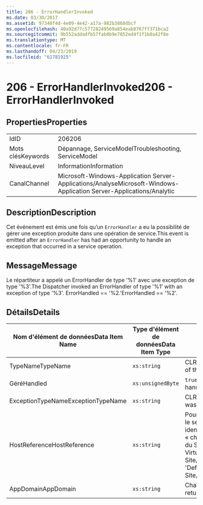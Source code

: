 ```yaml
---
title: 206 - ErrorHandlerInvoked
ms.date: 03/30/2017
ms.assetid: 97340f4d-4e09-4e42-a17a-982b3868dbcf
ms.openlocfilehash: 40a92d77c57728249569a854eab8767ff371bca2
ms.sourcegitcommit: 9b552addadfb57fab0b9e7852ed4f1f1b8a42f8e
ms.translationtype: MT
ms.contentlocale: fr-FR
ms.lasthandoff: 04/23/2019
ms.locfileid: "61781925"
---
```

# <a name="206---errorhandlerinvoked"></a><span data-ttu-id="f2ccb-102">206 - ErrorHandlerInvoked</span><span class="sxs-lookup"><span data-stu-id="f2ccb-102">206 - ErrorHandlerInvoked</span></span>
## <a name="properties"></a><span data-ttu-id="f2ccb-103">Properties</span><span class="sxs-lookup"><span data-stu-id="f2ccb-103">Properties</span></span>  
  
|||  
|-|-|  
|<span data-ttu-id="f2ccb-104">Id</span><span class="sxs-lookup"><span data-stu-id="f2ccb-104">ID</span></span>|<span data-ttu-id="f2ccb-105">206</span><span class="sxs-lookup"><span data-stu-id="f2ccb-105">206</span></span>|  
|<span data-ttu-id="f2ccb-106">Mots clés</span><span class="sxs-lookup"><span data-stu-id="f2ccb-106">Keywords</span></span>|<span data-ttu-id="f2ccb-107">Dépannage, ServiceModel</span><span class="sxs-lookup"><span data-stu-id="f2ccb-107">Troubleshooting, ServiceModel</span></span>|  
|<span data-ttu-id="f2ccb-108">Niveau</span><span class="sxs-lookup"><span data-stu-id="f2ccb-108">Level</span></span>|<span data-ttu-id="f2ccb-109">Information</span><span class="sxs-lookup"><span data-stu-id="f2ccb-109">Information</span></span>|  
|<span data-ttu-id="f2ccb-110">Canal</span><span class="sxs-lookup"><span data-stu-id="f2ccb-110">Channel</span></span>|<span data-ttu-id="f2ccb-111">Microsoft-Windows-Application Server-Applications/Analyse</span><span class="sxs-lookup"><span data-stu-id="f2ccb-111">Microsoft-Windows-Application Server-Applications/Analytic</span></span>|  
  
## <a name="description"></a><span data-ttu-id="f2ccb-112">Description</span><span class="sxs-lookup"><span data-stu-id="f2ccb-112">Description</span></span>  
 <span data-ttu-id="f2ccb-113">Cet événement est émis une fois qu’un `ErrorHandler` a eu la possibilité de gérer une exception produite dans une opération de service.</span><span class="sxs-lookup"><span data-stu-id="f2ccb-113">This event is emitted after an `ErrorHandler` has had an opportunity to handle an exception that occurred in a service operation.</span></span>  
  
## <a name="message"></a><span data-ttu-id="f2ccb-114">Message</span><span class="sxs-lookup"><span data-stu-id="f2ccb-114">Message</span></span>  
 <span data-ttu-id="f2ccb-115">Le répartiteur a appelé un ErrorHandler de type '%1' avec une exception de type '%3'.</span><span class="sxs-lookup"><span data-stu-id="f2ccb-115">The Dispatcher invoked an ErrorHandler of type '%1' with an exception of type '%3'.</span></span> <span data-ttu-id="f2ccb-116">ErrorHandled == '%2.'</span><span class="sxs-lookup"><span data-stu-id="f2ccb-116">ErrorHandled == '%2'.</span></span>  
  
## <a name="details"></a><span data-ttu-id="f2ccb-117">Détails</span><span class="sxs-lookup"><span data-stu-id="f2ccb-117">Details</span></span>  
  
|<span data-ttu-id="f2ccb-118">Nom d'élément de données</span><span class="sxs-lookup"><span data-stu-id="f2ccb-118">Data Item Name</span></span>|<span data-ttu-id="f2ccb-119">Type d'élément de données</span><span class="sxs-lookup"><span data-stu-id="f2ccb-119">Data Item Type</span></span>|<span data-ttu-id="f2ccb-120">Description</span><span class="sxs-lookup"><span data-stu-id="f2ccb-120">Description</span></span>|  
|--------------------|--------------------|-----------------|  
|<span data-ttu-id="f2ccb-121">TypeName</span><span class="sxs-lookup"><span data-stu-id="f2ccb-121">TypeName</span></span>|`xs:string`|<span data-ttu-id="f2ccb-122">CLR FullName du type de `ErrorHandler` appelé.</span><span class="sxs-lookup"><span data-stu-id="f2ccb-122">The CLR FullName of the type of the invoked `ErrorHandler`.</span></span>|  
|<span data-ttu-id="f2ccb-123">Géré</span><span class="sxs-lookup"><span data-stu-id="f2ccb-123">Handled</span></span>|`xs:unsignedByte`|<span data-ttu-id="f2ccb-124">`true` si le gestionnaire d'erreurs a géré l'erreur, sinon `false`.</span><span class="sxs-lookup"><span data-stu-id="f2ccb-124">`true` if the error handler handled the error, otherwise `false`.</span></span>|  
|<span data-ttu-id="f2ccb-125">ExceptionTypeName</span><span class="sxs-lookup"><span data-stu-id="f2ccb-125">ExceptionTypeName</span></span>|`xs:string`|<span data-ttu-id="f2ccb-126">CLR FullName de l'exception gérée.</span><span class="sxs-lookup"><span data-stu-id="f2ccb-126">The CLR FullName of the exception that was being handled.</span></span>|  
|<span data-ttu-id="f2ccb-127">HostReference</span><span class="sxs-lookup"><span data-stu-id="f2ccb-127">HostReference</span></span>|`xs:string`|<span data-ttu-id="f2ccb-128">Pour les services hébergés par le Web, ce champ identifie de manière unique le service dans la hiérarchie Web.</span><span class="sxs-lookup"><span data-stu-id="f2ccb-128">For Web-hosted services, this field uniquely identifies the service in the Web hierarchy.</span></span> <span data-ttu-id="f2ccb-129">Son format est défini en tant que « chemin d’accès virtuel de Site Web nom Application&#124;chemin d’accès virtuel du Service&#124;ServiceName'.</span><span class="sxs-lookup"><span data-stu-id="f2ccb-129">Its format is defined as 'Web Site Name Application Virtual Path&#124;Service Virtual Path&#124;ServiceName'.</span></span> <span data-ttu-id="f2ccb-130">Exemple : « Default Web Site/CalculatorApplication&#124;/CalculatorService.svc&#124;CalculatorService ».</span><span class="sxs-lookup"><span data-stu-id="f2ccb-130">Example: 'Default Web Site/CalculatorApplication&#124;/CalculatorService.svc&#124;CalculatorService'.</span></span>|  
|<span data-ttu-id="f2ccb-131">AppDomain</span><span class="sxs-lookup"><span data-stu-id="f2ccb-131">AppDomain</span></span>|`xs:string`|<span data-ttu-id="f2ccb-132">Chaîne retournée par AppDomain.CurrentDomain.FriendlyName.</span><span class="sxs-lookup"><span data-stu-id="f2ccb-132">The string returned by AppDomain.CurrentDomain.FriendlyName.</span></span>|
